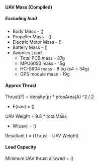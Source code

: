 #### UAV Mass (Compiled)
##### Excluding load

* Body Mass - ()
* Propeller Mass - ()
* Electric Motor Mass - ()
* Battery Mass - ()
* Avionics Load 
    - Total PCB mass - 37g
    - MPU6050 mass - 15g
    - HC-SR04 mass - 8.5g (x4 = 34g)
    - GPS module mass - 19g

#### Approx Thrust 
Thrust(F) = density(p) * propArea(A) ^2 / 2
- F(uav) = ()

UAV Weight = 9.8 * totalMass
- W(uav) = ()

Resultant t = (Thrust - UAV Weight)

#### Load Capacity 
Minimum UAV thrust allowed = ()
